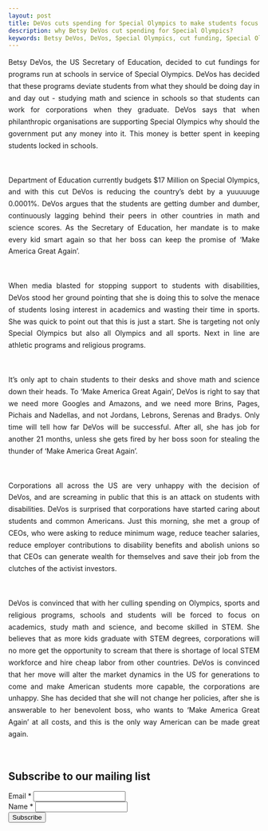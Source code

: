 ```yaml
---
layout: post
title: DeVos cuts spending for Special Olympics to make students focus on academics
description: why Betsy DeVos cut spending for Special Olympics? 
keywords: Betsy DeVos, DeVos, Special Olympics, cut funding, Special Olympics programs, Make America Great Again
---
```


<p style="text-align: justify;line-height: 1.7"> 
Betsy DeVos, the US Secretary of Education, decided to cut fundings for programs run at schools in service of Special Olympics. DeVos has decided that these programs deviate students from what they should be doing day in and day out - studying math and science in schools so that students can work for corporations when they graduate. DeVos says that when philanthropic organisations are supporting Special Olympics why should the government put any money into it. This money is better spent in keeping students locked in schools.  </p> <br />

<p style="text-align: justify;line-height: 1.7"> 
Department of Education currently budgets $17 Million on Special Olympics, and with this cut DeVos is reducing the country’s debt by a yuuuuuge 0.0001%. DeVos argues that the students are getting dumber and dumber, continuously lagging behind their peers in other countries in math and science scores. As the Secretary of Education, her mandate is to make every kid smart again so that her boss can keep the promise of ‘Make America Great Again’. </p> <br />

<p style="text-align: justify;line-height: 1.7"> 
When media blasted for stopping support to students with disabilities, DeVos stood her ground pointing that she is doing this to solve the menace of students losing interest in academics and wasting their time in sports. She was quick to point out that this is just a start. She is targeting not only Special Olympics but also all Olympics and all sports. Next in line are athletic programs and religious programs. </p> <br />

<p style="text-align: justify;line-height: 1.7"> 
It’s only apt to chain students to their desks and shove math and science down their heads. To ‘Make America Great Again’, DeVos is right to say that we need more Googles and Amazons, and we need more Brins, Pages, Pichais and Nadellas, and not Jordans, Lebrons, Serenas and Bradys. Only time will tell how far DeVos will be successful. After all, she has job for another 21 months, unless she gets fired by her boss soon for stealing the thunder of ‘Make America Great Again’. </p> <br />

<p style="text-align: justify;line-height: 1.7"> 
Corporations all across the US are very unhappy with the decision of DeVos, and are screaming in public that this is an attack on students with disabilities. DeVos is surprised that corporations have started caring about students and common Americans. Just this morning, she met a group of CEOs, who were asking to reduce minimum wage, reduce teacher salaries, reduce employer contributions to disability benefits and abolish unions so that CEOs can generate wealth for themselves and save their job from the clutches of the activist investors. </p> <br />

<p style="text-align: justify;line-height: 1.7"> 
DeVos is convinced that with her culling spending on Olympics, sports and religious programs, schools and students will be forced to focus on academics, study math and science, and become skilled in STEM. She believes that as more kids graduate with STEM degrees, corporations will no more get the opportunity to scream that there is shortage of local STEM workforce and hire cheap labor from other countries. DeVos is convinced that her move will alter the market dynamics in the US for generations to come and make American students more capable, the corporations are unhappy. She has decided that she will not change her policies, after she is answerable to her benevolent boss, who wants to ‘Make America Great Again’ at all costs, and this is the only way American can be made great again.</p> <br />

<form action="https://gmail.us20.list-manage.com/subscribe/post?u=0e628327d496d7cbe86598540&amp;id=801bf936e2" method="post" id="mc-embedded-subscribe-form" name="mc-embedded-subscribe-form" class="validate" target="_blank" novalidate>
    <div id="mc_embed_signup_scroll">
	<h2>Subscribe to our mailing list</h2>
<div class="mc-field-group">
	<label for="mce-EMAIL">Email  <span class="asterisk">*</span>
</label>
	<input type="email" value="" name="EMAIL" class="required email" id="mce-EMAIL">
</div>
<div class="mc-field-group">
	<label for="mce-FNAME">Name  <span class="asterisk">*</span>
</label>
	<input type="text" value="" name="FNAME" class="required" id="mce-FNAME">
</div>
	<div id="mce-responses" class="clear">
		<div class="response" id="mce-error-response" style="display:none"></div>
		<div class="response" id="mce-success-response" style="display:none"></div>
	</div>    
    <div style="position: absolute; left: -5000px;" aria-hidden="true"><input type="text" name="b_0e628327d496d7cbe86598540_801bf936e2" tabindex="-1" value=""></div>
    <div class="clear"><input type="submit" value="Subscribe" name="subscribe" id="mc-embedded-subscribe" class="button"></div>
    </div>
</form>

<script type='text/javascript' src='//s3.amazonaws.com/downloads.mailchimp.com/js/mc-validate.js'></script><script type='text/javascript'>(function($) {window.fnames = new Array(); window.ftypes = new Array();fnames[0]='EMAIL';ftypes[0]='email';fnames[1]='FNAME';ftypes[1]='text';fnames[3]='ADDRESS';ftypes[3]='address';fnames[4]='PHONE';ftypes[4]='phone';fnames[5]='BIRTHDAY';ftypes[5]='birthday';}(jQuery));var $mcj = jQuery.noConflict(true);</script>


<br />

